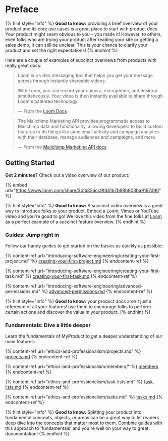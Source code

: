 # Preface

{% hint style="info" %}
**Good to know:** providing a brief overview of your product and its core use cases is a great place to start with product docs. Your product might seem obvious to you – you made it! However, to others, even folks who are trying your product after reading your site or getting a sales demo, it can still be unclear. This is your chance to clarify your product and set the right expectations!
{% endhint %}

Here are a couple of examples of succinct overviews from products with really great docs:

> Loom is a video messaging tool that helps you get your message across through instantly shareable videos.
>
> With Loom, you can record your camera, microphone, and desktop simultaneously. Your video is then instantly available to share through Loom's patented technology.
>
> — From the [Loom Docs](https://support.loom.com/hc/en-us/articles/360002158057-What-is-Loom-)

> The Mailchimp Marketing API provides programmatic access to Mailchimp data and functionality, allowing developers to build custom features to do things like sync email activity and campaign analytics with their database, manage audiences and campaigns, and more.
>
> — From the [Mailchimp Marketing API docs](https://mailchimp.com/developer/marketing/docs/fundamentals/)

## Getting Started

**Got 2 minutes?** Check out a video overview of our product:

{% embed url="https://www.loom.com/share/3bfa83acc9fd41b7b98b803ba9197d90" %}

{% hint style="info" %}
**Good to know:** A succinct video overview is a great way to introduce folks to your product. Embed a Loom, Vimeo or YouTube video and you're good to go! We love this video from the fine folks at [Loom](https://loom.com) as a perfect example of a succinct feature overview.
{% endhint %}

### Guides: Jump right in

Follow our handy guides to get started on the basics as quickly as possible:

{% content-ref url="introducing-software-engineering/creating-your-first-project.md" %}
[creating-your-first-project.md](introducing-software-engineering/creating-your-first-project.md)
{% endcontent-ref %}

{% content-ref url="introducing-software-engineering/creating-your-first-task.md" %}
[creating-your-first-task.md](introducing-software-engineering/creating-your-first-task.md)
{% endcontent-ref %}

{% content-ref url="introducing-software-engineering/advanced-permissions.md" %}
[advanced-permissions.md](introducing-software-engineering/advanced-permissions.md)
{% endcontent-ref %}

{% hint style="info" %}
**Good to know:** your product docs aren't just a reference of all your features! use them to encourage folks to perform certain actions and discover the value in your product.
{% endhint %}

### Fundamentals: Dive a little deeper

Learn the fundamentals of MyProduct to get a deeper understanding of our main features:

{% content-ref url="ethics-and-professionalism/projects.md" %}
[projects.md](ethics-and-professionalism/projects.md)
{% endcontent-ref %}

{% content-ref url="ethics-and-professionalism/members/" %}
[members](ethics-and-professionalism/members/)
{% endcontent-ref %}

{% content-ref url="ethics-and-professionalism/task-lists.md" %}
[task-lists.md](ethics-and-professionalism/task-lists.md)
{% endcontent-ref %}

{% content-ref url="ethics-and-professionalism/tasks.md" %}
[tasks.md](ethics-and-professionalism/tasks.md)
{% endcontent-ref %}

{% hint style="info" %}
**Good to know:** Splitting your product into fundamental concepts, objects, or areas can be a great way to let readers deep dive into the concepts that matter most to them. Combine guides with this approach to 'fundamentals' and you're well on your way to great documentation!
{% endhint %}
